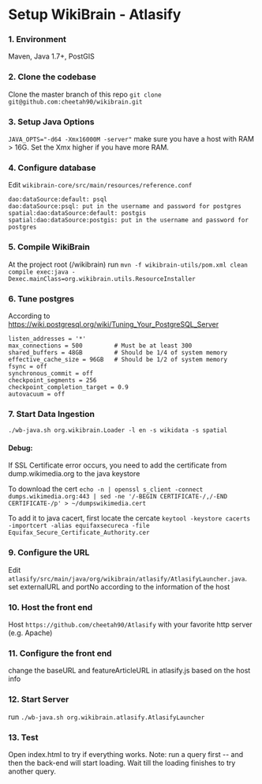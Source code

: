 # Setup WikiBrain - Atlasify
### 1. Environment
Maven, Java 1.7+, PostGIS

### 2. Clone the codebase
Clone the master branch of this repo
`git clone git@github.com:cheetah90/wikibrain.git`

### 3. Setup Java Options
`JAVA_OPTS="-d64 -Xmx16000M -server"` make sure you have a host with RAM > 16G. Set the Xmx higher if you have more RAM.

### 4. Configure database
Edit `wikibrain-core/src/main/resources/reference.conf`
```
dao:dataSource:default: psql
dao:dataSource:psql: put in the username and password for postgres
spatial:dao:dataSource:default: postgis
spatial:dao:dataSource:postgis: put in the username and password for postgres
```
### 5. Compile WikiBrain
At the project root (/wikibrain) run `mvn -f wikibrain-utils/pom.xml clean compile exec:java -Dexec.mainClass=org.wikibrain.utils.ResourceInstaller`

### 6. Tune postgres
According to https://wiki.postgresql.org/wiki/Tuning_Your_PostgreSQL_Server
```
listen_addresses = '*'
max_connections = 500         # Must be at least 300
shared_buffers = 48GB         # Should be 1/4 of system memory
effective_cache_size = 96GB   # Should be 1/2 of system memory
fsync = off                 
synchronous_commit = off    
checkpoint_segments = 256
checkpoint_completion_target = 0.9
autovacuum = off
```
### 7. Start Data Ingestion
`./wb-java.sh org.wikibrain.Loader -l en -s wikidata -s spatial`
#### Debug: 
If SSL Certificate error occurs, you need to add the certificate from dump.wikimedia.org to the java keystore

To download the cert `echo -n | openssl s_client -connect dumps.wikimedia.org:443 | sed -ne '/-BEGIN CERTIFICATE-/,/-END CERTIFICATE-/p' > ~/dumpswikimedia.cert`

To add it to java cacert, first locate the cercate  `keytool -keystore cacerts -importcert -alias equifaxsecureca -file Equifax_Secure_Certificate_Authority.cer
`

### 9. Configure the URL
Edit `atlasify/src/main/java/org/wikibrain/atlasify/AtlasifyLauncher.java`. set externalURL and portNo according to the information of the host

### 10. Host the front end
Host `https://github.com/cheetah90/Atlasify` with your favorite http server (e.g. Apache)

### 11. Configure the front end
change the baseURL and featureArticleURL in atlasify.js based on the host info

### 12. Start Server
run `./wb-java.sh org.wikibrain.atlasify.AtlasifyLauncher`

### 13. Test
Open index.html to try if everything works. Note: run a query first -- and then the back-end will start loading. Wait till the loading finishes to try another query.
